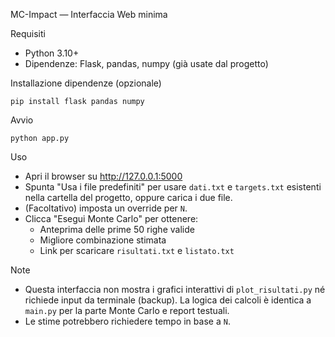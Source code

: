 MC-Impact — Interfaccia Web minima

Requisiti
- Python 3.10+
- Dipendenze: Flask, pandas, numpy (già usate dal progetto)

Installazione dipendenze (opzionale)
```
pip install flask pandas numpy
```

Avvio
```
python app.py
```

Uso
- Apri il browser su http://127.0.0.1:5000
- Spunta "Usa i file predefiniti" per usare `dati.txt` e `targets.txt` esistenti nella cartella del progetto, oppure carica i due file.
- (Facoltativo) imposta un override per `N`.
- Clicca "Esegui Monte Carlo" per ottenere:
  - Anteprima delle prime 50 righe valide
  - Migliore combinazione stimata
  - Link per scaricare `risultati.txt` e `listato.txt`

Note
- Questa interfaccia non mostra i grafici interattivi di `plot_risultati.py` né richiede input da terminale (backup). La logica dei calcoli è identica a `main.py` per la parte Monte Carlo e report testuali.
- Le stime potrebbero richiedere tempo in base a `N`.

